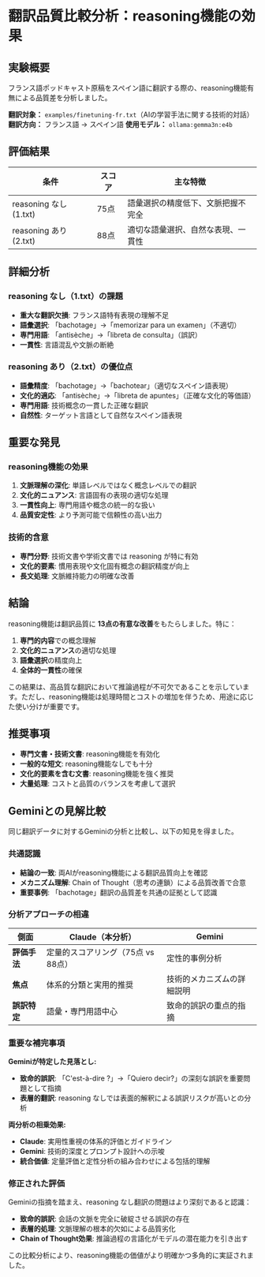 # 翻訳品質比較分析：reasoning機能の効果

## 実験概要

フランス語ポッドキャスト原稿をスペイン語に翻訳する際の、reasoning機能有無による品質差を分析しました。

**翻訳対象：** `examples/finetuning-fr.txt`（AIの学習手法に関する技術的対話）
**翻訳方向：** フランス語 → スペイン語
**使用モデル：** `ollama:gemma3n:e4b`

## 評価結果

| 条件 | スコア | 主な特徴 |
|------|--------|----------|
| reasoning なし (1.txt) | 75点 | 語彙選択の精度低下、文脈把握不完全 |
| reasoning あり (2.txt) | 88点 | 適切な語彙選択、自然な表現、一貫性 |

## 詳細分析

### reasoning なし（1.txt）の課題
- **重大な翻訳欠損**: フランス語特有表現の理解不足
- **語彙選択**: 「bachotage」→「memorizar para un examen」（不適切）
- **専門用語**: 「antisèche」→「libreta de consulta」（誤訳）
- **一貫性**: 言語混乱や文脈の断絶

### reasoning あり（2.txt）の優位点
- **語彙精度**: 「bachotage」→「bachotear」（適切なスペイン語表現）
- **文化的適応**: 「antisèche」→「libreta de apuntes」（正確な文化的等価語）
- **専門用語**: 技術概念の一貫した正確な翻訳
- **自然性**: ターゲット言語として自然なスペイン語表現

## 重要な発見

### reasoning機能の効果
1. **文脈理解の深化**: 単語レベルではなく概念レベルでの翻訳
2. **文化的ニュアンス**: 言語固有の表現の適切な処理
3. **一貫性向上**: 専門用語や概念の統一的な扱い
4. **品質安定性**: より予測可能で信頼性の高い出力

### 技術的含意
- **専門分野**: 技術文書や学術文書では reasoning が特に有効
- **文化的要素**: 慣用表現や文化固有概念の翻訳精度が向上
- **長文処理**: 文脈維持能力の明確な改善

## 結論

reasoning機能は翻訳品質に **13点の有意な改善**をもたらしました。特に：

1. **専門的内容**での概念理解
2. **文化的ニュアンス**の適切な処理
3. **語彙選択**の精度向上
4. **全体的一貫性**の確保

この結果は、高品質な翻訳において推論過程が不可欠であることを示しています。ただし、reasoning機能は処理時間とコストの増加を伴うため、用途に応じた使い分けが重要です。

## 推奨事項

- **専門文書・技術文書**: reasoning機能を有効化
- **一般的な短文**: reasoning機能なしでも十分
- **文化的要素を含む文書**: reasoning機能を強く推奨
- **大量処理**: コストと品質のバランスを考慮して選択

## Geminiとの見解比較

同じ翻訳データに対するGeminiの分析と比較し、以下の知見を得ました。

### 共通認識
- **結論の一致**: 両AIがreasoning機能による翻訳品質向上を確認
- **メカニズム理解**: Chain of Thought（思考の連鎖）による品質改善で合意
- **重要事例**: 「bachotage」翻訳の品質差を共通の証拠として認識

### 分析アプローチの相違

| 側面 | Claude（本分析） | Gemini |
|------|------------------|---------|
| **評価手法** | 定量的スコアリング（75点 vs 88点） | 定性的事例分析 |
| **焦点** | 体系的分類と実用的推奨 | 技術的メカニズムの詳細説明 |
| **誤訳特定** | 語彙・専門用語中心 | 致命的誤訳の重点的指摘 |

### 重要な補完事項

**Geminiが特定した見落とし:**
- **致命的誤訳**: 「C'est-à-dire ?」→「Quiero decir?」の深刻な誤訳を重要問題として指摘
- **表層的翻訳**: reasoning なしでは表面的解釈による誤訳リスクが高いとの分析

**両分析の相乗効果:**
- **Claude**: 実用性重視の体系的評価とガイドライン
- **Gemini**: 技術的深度とプロンプト設計への示唆
- **統合価値**: 定量評価と定性分析の組み合わせによる包括的理解

### 修正された評価

Geminiの指摘を踏まえ、reasoning なし翻訳の問題はより深刻であると認識：

- **致命的誤訳**: 会話の文脈を完全に破綻させる誤訳の存在
- **表層的処理**: 文脈理解の根本的欠如による品質劣化
- **Chain of Thought効果**: 推論過程の言語化がモデルの潜在能力を引き出す

この比較分析により、reasoning機能の価値がより明確かつ多角的に実証されました。